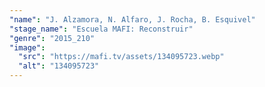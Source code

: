 ```yaml
---
"name": "J. Alzamora, N. Alfaro, J. Rocha, B. Esquivel"
"stage_name": "Escuela MAFI: Reconstruir"
"genre": "2015_210"
"image":
  "src": "https://mafi.tv/assets/134095723.webp"
  "alt": "134095723"
---
```

